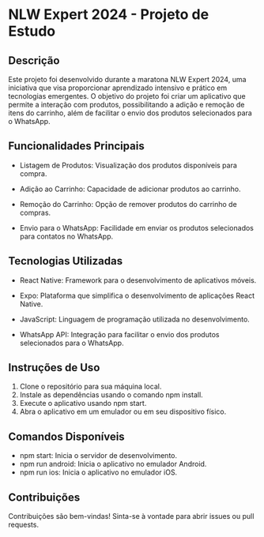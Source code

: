 # NLW Expert 2024 - Projeto de Estudo

## Descrição
Este projeto foi desenvolvido durante a maratona NLW Expert 2024, uma iniciativa que visa proporcionar aprendizado intensivo e prático em tecnologias emergentes. O objetivo do projeto foi criar um aplicativo que permite a interação com produtos, possibilitando a adição e remoção de itens do carrinho, além de facilitar o envio dos produtos selecionados para o WhatsApp.

## Funcionalidades Principais

- Listagem de Produtos: Visualização dos produtos disponíveis para compra.

- Adição ao Carrinho: Capacidade de adicionar produtos ao carrinho.

- Remoção do Carrinho: Opção de remover produtos do carrinho de compras.

- Envio para o WhatsApp: Facilidade em enviar os produtos selecionados para contatos no WhatsApp.

## Tecnologias Utilizadas
- React Native: Framework para o desenvolvimento de aplicativos móveis.

- Expo: Plataforma que simplifica o desenvolvimento de aplicações React Native.

- JavaScript: Linguagem de programação utilizada no desenvolvimento.

- WhatsApp API: Integração para facilitar o envio dos produtos selecionados para o WhatsApp.

## Instruções de Uso
1. Clone o repositório para sua máquina local.
1. Instale as dependências usando o comando npm install.
1. Execute o aplicativo usando npm start.
1. Abra o aplicativo em um emulador ou em seu dispositivo físico.

## Comandos Disponíveis
- npm start: Inicia o servidor de desenvolvimento.
- npm run android: Inicia o aplicativo no emulador Android.
- npm run ios: Inicia o aplicativo no emulador iOS.

## Contribuições
Contribuições são bem-vindas! Sinta-se à vontade para abrir issues ou pull requests.